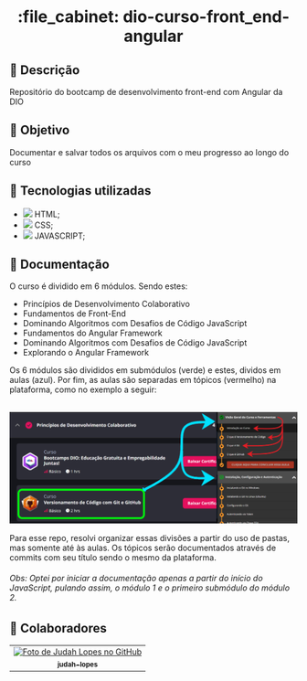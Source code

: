 <h1 align="center">:file_cabinet: dio-curso-front_end-angular</h1>

## 📜 Descrição

Repositório do bootcamp de  desenvolvimento front-end com Angular da DIO

## :dart: Objetivo

Documentar e salvar todos os arquivos com o meu progresso ao longo do curso

## :wrench: Tecnologias utilizadas
-   <img src="https://cdn.jsdelivr.net/gh/devicons/devicon/icons/html5/html5-plain.svg" width="14px;"/> HTML;
-   <img src="https://cdn.jsdelivr.net/gh/devicons/devicon/icons/css3/css3-plain.svg" width="14px"/> CSS;
-   <img src="https://cdn.jsdelivr.net/gh/devicons/devicon/icons/javascript/javascript-plain.svg" width="14px"/> JAVASCRIPT;

## 📝 Documentação

O curso é dividido em 6 módulos. Sendo estes:
- Princípios de Desenvolvimento Colaborativo
- Fundamentos de Front-End
- Dominando Algoritmos com Desafios de Código JavaScript
- Fundamentos do Angular Framework
- Dominando Algoritmos com Desafios de Código JavaScript
- Explorando o Angular Framework

Os 6 módulos são divididos em submódulos (verde) e estes, dividos em aulas (azul). Por fim, as aulas são separadas em tópicos (vermelho) na plataforma, como no exemplo a seguir:

<br>
   <img src="/assets/print.png">
<br>

Para esse repo, resolvi organizar essas divisões a partir do uso de pastas, mas somente até às aulas. Os tópicos serão documentados através de commits com seu título sendo o mesmo da plataforma.


###### Obs: Optei por iniciar a documentação apenas a partir do início do JavaScript, pulando assim, o módulo 1 e o primeiro submódulo do módulo 2.


## :handshake: Colaboradores

<table>
  <tr>
    <td align="center">
      <a href="https://github.com/judah-lopes">
        <img src="https://avatars.githubusercontent.com/u/134812191?s=400&u=00a571215f2ea321a8738af235cea655e1e36ec6&v=4" width="100px;" alt="Foto de Judah Lopes no GitHub"/><br>
        <sub>
          <b>judah-lopes</b>
        </sub>
      </a>
    </td>
  </tr>
</table>